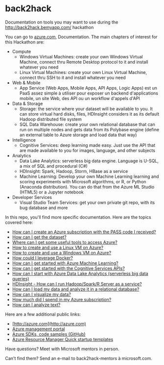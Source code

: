 # back2hack

Documentation on tools you may want to use during the http://back2hack.bemyapp.com/ hackathon

You can go to [azure.com](https://azure.microsoft.com/en-us/), Documentation. 
The main chapters of interest for this Hackathon are: 

- Compute
    - Windows Virtual Machines: create your own Windows Virtual Machine, connect thru Remote Desktop protocol to it and install whatever you need
    - Linux Virtual Machines: create your own Linux Virtual Machine, connect thru SSH to it and install whatever you need
- Web & Mobile
	- App Service (Web Apps, Mobile Apps, API Apps, Logic Apps) est un PaaS assez simple à utiliser pour exposer un backend d'applications mobile, un site Web, des API ou un workflow d'appels d'API
- Data & Storage
    - Storage: the service where your dataset will be available to you. It can store virtual hard disks, files, HDInsight considers it as its default Hadoop distributed file system
    - SQL Data Warehouse: create your own relational database that can run on multiple nodes and gets data from its Polybase engine (define an external table to Azure storage and load data that way)
- Intelligence
    - Cognitive Services: deep learning made easy. Just use the API that are made available to you for images, language, and other subjects
- Analytics
    - Data Lake Analytics: serverless big data engine. Language is U-SQL, a mix of SQL and procedural (C#)
    - HDInsight: Spark, Hadoop, Storm, HBase as a service
    - Machine Learning: Develop your own Machine Learning learning and scoring experiments with Microsoft algorithms, or R, or Python (Anaconda distribution). You can do that from the Azure ML Studio (HTML5) or a Jupyter notebook
- Developer Services
    - Visual Studio Team Services: get your own private git repo, with its bug database and more

In this repo, you'll find more specific documentation. Here are the topics covered here:

- [How can I create an Azure subscription with the PASS code I received?](AzurePASS.md)
- [How can I get the dataset?](GetTheData.md)
- [Where can I get some useful tools to access Azure?](Tools.md)
- [How to create and use a Linux VM on Azure?](AzureLinux.md)
- [How to create and use a Windows VM on Azure?](AzureWindows.md)
- [How could I leverage Docker?](Docker.md)
- [How can I get started with Azure Machine Learning?](AzureML.md)
- [How can I get started with the Cognitive Services APIs?](CognitiveServices.md)
- [How can I start with Azure Data Lake Analytics (serverless big data queries)](AzureDataLake.md)
- [HDInsight - How can I run Hadoop/Spark/R Server as a service?](HDInsight.md)
- [How can I load my data and analyze it in a relational database?](AzureSQLDW.md)
- [How can I visualize my data?](PowerBI.md)
- [How much did I spend in my Azure subscription?](AzureConsumption.md)
- [How can I analyze text?](Text.md)

Here are a few additional public links: 

- [http://azure.com](http://azure.com)
- [Azure management portal](https://portal.azure.com)
- [Azure SDKs, code samples (GitHub)](http://github.com/azure)
- [Azure Resource Manager Quick startup templates](https://github.com/azure/azure-quickstart-templates/)

Have questions? 
Meet with Microsoft mentors in person.

Can't find them? Send an e-mail to back2hack-mentors à microsoft.com.
